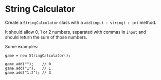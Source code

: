 # String Calculator

Create a `StringCalculator` class with a `add(input : string) : int` method.

It should allow 0, 1 or 2 numbers, separated with commas in `input` and should return the sum of those numbers.

Some examples:

```
game = new StringCalculator();

game.add("");    // 0
game.add("1");   // 1
game.add("1,2"); // 3
```